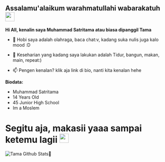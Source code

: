 ## Assalamu'alaikum warahmatullahi wabarakatuh <img src="https://github.com/TheDudeThatCode/TheDudeThatCode/blob/master/Assets/Hi.gif" width="29px">
**Hi All, kenalin saya Muhammad Satritama atau biasa dipanggil Tama**


- 🌱 Hobi saya adalah olahraga, baca chat:v, kadang suka nulis juga kalo mood :D





- 📝 Keseharian yang kadang saya lakukan adalah Tidur, bangun, makan, main, repeat:)

- 📫 Pengen kenalan? klik aja link di bio, nanti kita kenalan hehe 


**Biodata:**
- Muhammad Satritama 
- 14 Years Old 
- 45 Junior High School 
- Im a Moslem


# Segitu aja, makasii yaaa sampai ketemu lagii <img src="https://github.com/TheDudeThatCode/TheDudeThatCode/blob/master/Assets/Hi.gif" width="29px"> 

![Tama Github Stats🚀](https://github-readme-stats.vercel.app/api?username=muhammdsatritama&show_icons=true&theme=tokyonight)
<!---
muhammdsatritama/muhammdsatritama is a ✨ special ✨ repository because its `README.md` (this file) appears on your GitHub profile.
You can click the Preview link to take a look at your changes.
--->
